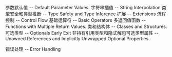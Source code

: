 参数默认值 -- Default Parameter Values.
字符串插值 --  String Interpolation
类型安全和类型推断 -- Type Safety and Type Inference
扩展 --  Extensions
流程控制 -- Control Flow
基础运算符 -- Basic Operators
多返回值函数 -- Functions with Multiple Return Values.
类和结构体 -- Classes and Structures.
可选类型 -- Optionals
Early Exit
非持有引用类型和隐式解包可选类型属性 -- Unowned References and Implicitly Unwrapped Optional Properties.

错误处理 -- Error Handling